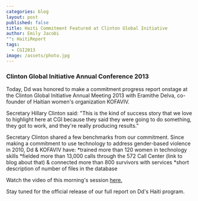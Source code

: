```yaml
---
categories: blog
layout: post
published: false
title: Haiti Commitment Featured at Clinton Global Initiative
author: Emily Jacobi
"": HaitiReport
tags: 
  - CGI2013
image: /assets/photo.jpg
---
```


### Clinton Global Initiative Annual Conference 2013

Today, Dd was honored to make a commitment progress report onstage at the Clinton Global Initiative Annual Meeting 2013 with Eramithe Delva, co-founder of Haitian women's organization KOFAVIV. 

Secretary Hillary Clinton said:
"This is the kind of success story that we love to highlight here at CGI because they said they were going to do something, they got to work, and they're really producing results." 

Secretary Clinton shared a few benchmarks from our commitment. Since making a commitment to use technology to address gender-based violence in 2010, Dd & KOFAVIV have:	
	*trained more than 120 women in technology skills
	*fielded more than 13,000 calls through the 572 Call Center (link to blog 		      about that) & connected more than 800 survivors with services
	*short description of number of files in the database 

Watch the video of this morning's session [here.](http://new.livestream.com/CGI/CGI2013/videos/30820637)

Stay tuned for the official release of our full report on Dd's Haiti program.